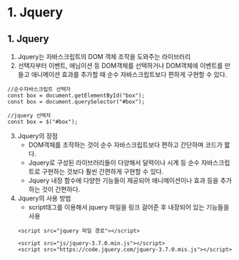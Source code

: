 # 1. Jquery
## 1. Jquery
1. Jquery는 자바스크립트의 DOM 객체 조작을 도와주는 라이브러리
2. 선택자부터 이벤트, 애님이션 등 DOM객체를 선택하거나 DOM객체에 이벤트를 만들고 애니메이션 효과를 추가할 때 순수 자바스크립트보다 편하게 구현할 수 있다.
```
//순수자바스크립트 선택자
const box = document.getElementById("box");
const box = document.querySelector("#box");

//jquery 선택자
const box = $("#box");
```
3. Jquery의 장점
    - DOM객체를 조작하는 것이 순수 자바스크립트보다 편하고 간단하며 코드가 짧다.
    - Jquery로 구성된 라이브러리들이 다양해서 달력이나 시계 등 순수 자바스크립트로 구현하는 것보다 훨씬 간편하게 구현할 수 있다.
    - Jquery 내장 함수에 다양한 기능들이 제공되어 애니메이션이나 효과 등을 추가하는 것이 간편하다.
4. Jquery의 사용 방법
    - script태그를 이용해서 jquery 파일을 링크 걸어준 후 내장되어 있는 기능들을 사용
    ```
    <script src="jquery 파일 경로"></script>

    <script src="js/jquery-3.7.0.min.js"></script>
    <script src="https://code.jquery.com/jquery-3.7.0.mis.js"></script>
    ```
    